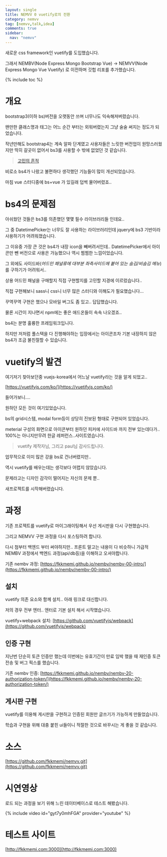 ```yaml
---
layout: single
title: NEMVV 0 vuetify로의 전환
category: nemvv
tag: [nemvv,talk,idea]
comments: true
sidebar:
  nav: "nemvv"
---
```


새로운 css framework인 vuetify를 도입했습니다.

그래서 NEMBV(Node Express Mongo Bootstrap Vue) -> NEMVV(Node Express Mongo Vue Vuetify) 로 이전하며 깃헙 리포를 추가했습니다.

{% include toc %}

# 개요

bootstrap3(이하 bs)버전을 오랫동안 쓰며 너무나도 익숙해져버렸습니다.

왠만한 클래스명과 태그는 어느 순간 부터는 외워버렸는지 그냥 술술 써지는 정도가 되었습니다.

작년만해도 bootstrap4는 계속 알파 단계였고 사용자들은 느릿한 버전업이 원망스러웠지만 딱히 갈곳이 없어서 bs3를 사용할 수 밖에 없었던 것 같습니다.

> [고민의 흔적](https://fkkmemi.github.io/talk/bootstrap-alternative/)

비로소 bs4가 나왔고 불편하다 생각했던 기능들이 많이 개선되었습니다.

마침 vue 스터디중에 bs+vue 가 있길래 덥썩 물어버렸죠..

# bs4의 문제점

아쉬웠던 것들은 bs3를 의존했던 몇몇 필수 라이브러리들 인데요..

그 중 DatetimePicker는 너무도 잘 사용하는 라이브러리인데 jquery에 bs3 기반이라 사용하기가 어려워졌습니다.

그 이유중 가장 큰 것은 bs4가 내장 icon을 빼버려서인데.. DatetimePicker에서 아이콘만 뺀 버전으로 사용은 가능했으나 역시 찜찜한 느낌이었습니다.

그 외에도 사이드바(*어드민 패널류에 대부분 좌측사이드에 붙어 있는 숨김/비숨김 메뉴*)를 구하기가 어려워서..

상용 어드민 패널을 구매할지 직접 구현할지를 고민할 지경에 이르렀습니다..

직접 구현해보니 sass니 css니 너무 많은 스터디와 이해도가 필요했습니다...

꾸역꾸역 구현은 했으나 모바일 버그도 좀 있고.. 답답했습니다.

물론 시간이 지나면서 npm에는 좋은 애드온들이 속속 나오겠죠..

bs4는 분명 훌륭한 프레임워크입니다. 

하지만 저처럼 풀스택을 다 진행해야하는 입장에서는 아이콘조차 기본 내장하지 않은 bs4가 조금 불친절할 수 있습니다. 

# vuetify의 발견

여기저기 찾아보던중 vuejs-korea에서 어느날 vuetify라는 것을 알게 되었고..

[https://vuetifyjs.com/ko/](https://vuetifyjs.com/ko/)

들어가보니....

원하던 모든 것이 여기있었습니다.

bs의 grid시스템, modal form등이 상당히 진보된 형태로 구현되어 있었습니다.

meterial 구성의 화면으로 아이콘부터 원하던 피커에 사이드바 까지 전부 있는데다가.. 100%는 아니지만무려 한글 레퍼런스..사이트였습니다.

> vuetify 제작자님, 그리고 paul님 감사드립니다.

업무적으로 이미 많은 강을 bs로 건너버렸지만..

역시 vuetify를 배우는데는 생각보다 어렵지 않았습니다.
 
문제라고는 디자인 감각이 떨어지는 자신의 문제 뿐..

새프로젝트를 시작해버렸습니다.

# 과정

기존 프로젝트를 vuetify로 마이그래이팅해서 우선 게시판을 다시 구현했습니다. 

그리고 NEMVV 구현 과정을 다시 포스팅하려 합니다.

다시 첨부터 백엔드 부터 써야하지만.. 프론트 말고는 내용이 다 비슷하니 가급적 NEMBV 과정에서 백엔드 과정(api/db등)을 이해하고 오셔야합니다.

기존 nembv 과정: [https://fkkmemi.github.io/nembv/nembv-00-intro/](https://fkkmemi.github.io/nembv/nembv-00-intro/) 

## 설치

vuetify 의존 요소와 함께 설치.. 아래 링크로 대신합니다.

저의 경우 전부 엔터.. 엔터로 기본 설치 해서 시작했습니다.

vuetify+webpack 설치: [https://github.com/vuetifyjs/webpack](https://github.com/vuetifyjs/webpack)

## 인증 구현

지난번 단순히 토큰 인증만 했는데 이번에는 유효기간이 만료 임박 했을 때 재인증 토큰 전송 및 버그 픽스를 했습니다.

기존 nembv 인증: [https://fkkmemi.github.io/nembv/nembv-20-authorization-token/](https://fkkmemi.github.io/nembv/nembv-20-authorization-token/)

## 게시판 구현

vuetify를 이용해 게시판을 구현하고 인증된 회원만 글쓰기가 가능하게 만들었습니다. 

학습과 구현을 위해 대충 붙힌 ui들이니 적절한 것으로 바꾸시는 게 좋을 것 같습니다.

# 소스

[https://github.com/fkkmemi/nemvv.git](https://github.com/fkkmemi/nemvv.git) 

# 시연영상
  
로드 되는 과정을 보기 위해 느린 데이터베이스로 테스트 해봤습니다.
  
{% include video id="gyt7y0mhFGA" provider="youtube" %}    

# 테스트 사이트

[http://fkkmemi.com:3000](http://fkkmemi.com:3000)